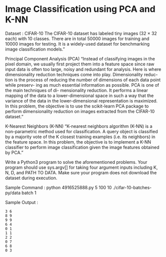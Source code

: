 # Image Classification using PCA and K-NN

Dataset : CIFAR-10
The CIFAR-10 dataset has labeled tiny images (32 × 32 each) with 10 classes. There are in total 50000 images for training and 10000 images for testing. It is a widely-used dataset for benchmarking image classification models.”

Principal Component Analysis (PCA)
“Instead of classifying images in the pixel domain, we usually first project them into a feature space since raw input data is often too large, noisy and redundant for analysis. Here is where dimensionality reduction techniques come into play. Dimensionality reduc- tion is the process of reducing the number of dimensions of each data point while preserv- ing as much essential information as possible. PCA is one of the main techniques of di- mensionality reduction. It performs a linear mapping of the data to a lower-dimensional space in such a way that the variance of the data in the lower-dimensional representation is maximized. In this problem, the objective is to use the scikit-learn PCA package to perform dimensionality reduction on images extracted from the CIFAR-10 dataset.”

K-Nearest Neighbors (K-NN)
“K-nearest neighbors algorithm (K-NN) is a non-parametric method used for classification. A query object is classified by a majority vote of the K closest training examples (i.e. its neighbors) in the feature space. In this problem, the objective is to implement a K-NN classifier to perform image classification given the image features obtained by PCA.”

Write a Python3 program to solve the aforementioned problems. Your program should use sys.argv[] for taking four argument inputs including K, N, D, and PATH TO DATA. Make sure your program does not download the dataset during execution.

Sample Command : python 4916525888.py 5 100 10 ./cifar-10-batches-py/data batch 1

Sample Output :

    3 6
    8 9
    9 9
    6 4
    0 1
    1 1
    2 2
    0 7
    6 8
    0 3                                               
